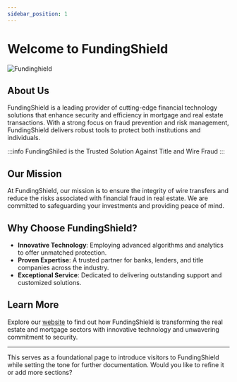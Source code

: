 ```yaml
---
sidebar_position: 1
---
```


# Welcome to FundingShield
![Fundinghield](/img/fs-cover-2021-4.png)

## About Us
FundingShield is a leading provider of cutting-edge financial technology solutions that enhance security and efficiency in mortgage and real estate transactions. With a strong focus on fraud prevention and risk management, FundingShield delivers robust tools to protect both institutions and individuals.

:::info
FundingShiled is the Trusted Solution Against Title and Wire Fraud
:::

## Our Mission
At FundingShield, our mission is to ensure the integrity of wire transfers and reduce the risks associated with financial fraud in real estate. We are committed to safeguarding your investments and providing peace of mind.

## Why Choose FundingShield?
- **Innovative Technology**: Employing advanced algorithms and analytics to offer unmatched protection.
- **Proven Expertise**: A trusted partner for banks, lenders, and title companies across the industry.
- **Exceptional Service**: Dedicated to delivering outstanding support and customized solutions.

## Learn More
Explore our [website](https://www.fundingshield.com/) to find out how FundingShield is transforming the real estate and mortgage sectors with innovative technology and unwavering commitment to security.

---

This serves as a foundational page to introduce visitors to FundingShield while setting the tone for further documentation. Would you like to refine it or add more sections?